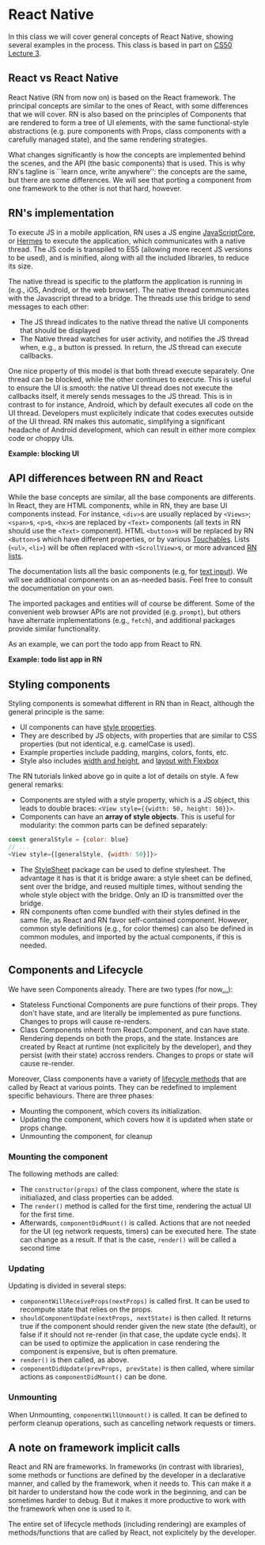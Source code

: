 # React Native

In this class we will cover general concepts of React Native, showing several examples in the process. This class is based in part on [CS50 Lecture 3](https://video.cs50.net/mobile/2018/spring/lectures/3).

## React vs React Native

React Native (RN from now on) is based on the React framework. The principal concepts are similar to the ones of React, with some differences that we will cover. RN is also based on the principles of Components that are rendered to form a tree of UI elements, with the same functional-style abstractions (e.g. pure components with Props, class components with a carefully managed state), and the same rendering strategies.

What changes significantly is how the concepts are implemented behind the scenes, and the API (the basic components) that is used. This is why RN's tagline is ``learn once, write anywhere'': the concepts are the same, but there are some differences. We will see that porting a component from one framework to the other is not that hard, however.

## RN's implementation

To execute JS in a mobile application, RN uses a JS engine [JavaScriptCore](http://trac.webkit.org/wiki/JavaScriptCore), or [Hermes](https://facebook.github.io/react-native/docs/hermes/) to execute the application, which communicates with a native thread. The JS code is transpiled to ES5 (allowing more recent JS versions to be used), and is minified, along with all the included libraries, to reduce its size. 

The native thread is specific to the platform the application is running in (e.g., iOS, Android, or the web browser). The native thread communicates with the Javascript thread to a bridge. The threads use this bridge to send messages to each other:
- The JS thread indicates to the native thread the native UI components that should be displayed
- The Native thread watches for user activity, and notifies the JS thread when, e.g., a button is pressed. In return, the JS thread can execute callbacks.

One nice property of this model is that both thread execute separately. One thread can be blocked, while the other continues to execute. This is useful to ensure the UI is smooth: the native UI thread does not execute the callbacks itself, it merely sends messages to the JS thread. This is in contrast to for instance, Android, which by default executes all code on the UI thread. Developers must explicitely indicate that codes executes outside of the UI thread. RN makes this automatic, simplifying a significant headache of Android development, which can result in either more complex code or choppy UIs.

**Example: blocking UI**

## API differences between RN and React

While the base concepts are similar, all the base components are differents. In React, they are HTML components, while in RN, they are base UI components instead. For instance, `<div>`s are usually replaced by `<Views>`; `<span>`s, `<p>`s, `<hx>`s are replaced by `<Text>` components (all texts in RN should use the `<Text>` component). HTML `<button>`s will be replaced by RN `<Button>`s which have different properties, or by various [Touchables](https://facebook.github.io/react-native/docs/handling-touches). Lists (`<ul>`, `<li>`) will be often replaced with `<ScrollView>`s, or more advanced [RN lists](https://facebook.github.io/react-native/docs/using-a-listview). 

The documentation lists all the basic components (e.g, for [text input](https://facebook.github.io/react-native/docs/handling-text-input)). We will see additional components on an as-needed basis. Feel free to consult the documentation on your own.

The imported packages and entities will of course be different. Some of the convenient web browser APIs are not provided (e.g. `prompt`), but others have alternate implementations (e.g., `fetch`), and additional packages provide similar functionality.

As an example, we can port the todo app from React to RN. 

**Example: todo list app in RN**

## Styling components

Styling components is somewhat different in RN than in React, although the general principle is the same: 
- UI components can have [style properties](https://facebook.github.io/react-native/docs/style). 
- They are described by JS objects, with properties that are similar to CSS properties (but not identical, e.g. camelCase is used).
- Example properties include padding, margins, colors, fonts, etc. 
- Style also includes [width and height](https://facebook.github.io/react-native/docs/height-and-width), and [layout with Flexbox](https://facebook.github.io/react-native/docs/flexbox)

The RN tutorials linked above go in quite a lot of details on style. A few general remarks:
- Components are styled with a style property, which is a JS object, this leads to double braces: `<View style={{width: 50, height: 50}}>`.
- Components can have an **array of style objects**. This is useful for modularity: the common parts can be defined separately: 
```javascript
const generalStyle = {color: blue}
// ...
<View style={[generalStyle, {width: 50}]}>
```
- The [StyleSheet](https://facebook.github.io/react-native/docs/stylesheet) package can be used to define stylesheet. The advantage it has is that it is bridge aware: a style sheet can be defined, sent over the bridge, and reused multiple times, without sending the whole style object with the bridge. Only an ID is transmitted over the bridge.
- RN components often come bundled with their styles defined in the same file, as React and RN favor self-contained component. However, common style definitions (e.g., for color themes) can also be defined in common modules, and imported by the actual components, if this is needed.

## Components and Lifecycle

We have seen Components already. There are two types (for now[...](https://reactjs.org/docs/hooks-intro.html)):
- Stateless Functional Components are pure functions of their props. They don't have state, and are literally be implemented as pure functions. Changes to props will cause re-renders.
- Class Components inherit from React.Component, and can have state. Rendering depends on both the props, and the state. Instances are created by React at runtime (not explicitely by the developer), and they persist (with their state) accross renders. Changes to props or state will cause re-render.

Moreover, Class components have a variety of [lifecycle methods](https://reactjs.org/docs/state-and-lifecycle.html) that are called by React at various points. They can be redefined to implement specific behaviours. There are three phases:
- Mounting the component, which covers its initialization.
- Updating the component, which covers how it is updated when state or props change.
- Unmounting the component, for cleanup

### Mounting the component
The following methods are called:
- The `constructor(props)` of the class component, where the state is initialiazed, and class properties can be added.
- The `render()` method is called for the first time, rendering the actual UI for the first time.
- Afterwards, `componentDidMount()` is called. Actions that are not needed for the UI (eg network requests, timers) can be executed here. The state can change as a result. If that is the case, `render()` will be called a second time

### Updating

Updating is divided in several steps:

- `componentWillReceiveProps(nextProps)` is called first. It can be used to recompute state that relies on the props.
- `shouldComponentUpdate(nextProps, nextState)` is then called. It returns true if the component should render given the new state (the default), or false if it should not re-render (in that case, the update cycle ends). It can be used to optimize the application in case rendering the component is expensive, but is often premature.
- `render()` is then called, as above.
- `componentDidUpdate(prevProps, prevState)` is then called, where similar actions as `componentDidMount()` can be done.

### Unmounting

When Unmounting, `componentWillUnmount()` is called. It can be defined to perform cleanup operations, such as cancelling network requests or timers.

## A note on framework implicit calls

React and RN are frameworks. In frameworks (in contrast with libraries), some methods or functions are defined by the developer in a declarative manner, and called by the framework, when it needs to. This can make it a bit harder to understand how the code work in the beginning, and can be sometimes harder to debug. But it makes it more productive to work with the framework when one is used to it. 

The entire set of lifecycle methods (including rendering) are examples of methods/functions that are called by React, not explicitely by the developer.
